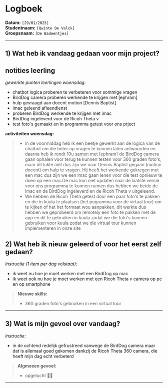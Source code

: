 # Logboek

**Datum:** `[29/01/2025]`  
**Studentnaam:** `[Qwinte De Valck]`  
**Groepsnaam:** `[De Badeentjes]`

---

## 1) Wat heb ik vandaag gedaan voor mijn project?

## notities leerling

*gewerkte punten leerlingen woensdag:*
- chatbot logica proberen te verbeteren voor sommige vragen
- BirdDog camera proberen werkende te krijgen met [ephram] 
- hulp gevraagd aan docent motion [Dennis Baptist]
- imac geleend afleendienst
- proberen BirdDog werkende te krijgen met imac
- BirdDog ingeleverd voor de Ricoh Theta v
- test foto's gemaakt en in programma getest voor ons prject

**activiteiten woensdag:**
> - in de voormiddag heb ik een beetje gewerkt aan de logica van de chatbot om die beter op vragen te kunnen laten antwoorden en daarna heb ik rondt 10u samen met [ephram] de BirdDog camera gaan ophalen voor terug te kunnen testen voor 360 graden foto's, maar dit lukte niet dus zijn we naar Dennis Baptist gegaan (motion docent) om hulp te vragen. Hij heeft het werkende gekregen met een mac dus zijn we een imac gaan lenen voor die test opnieuw te doen op een mac.De mac kon niet updaten naar de laatste versie voor ons programma te kunnen runnen dus hebben we beide de imac en de BirdDog ingeleverd en de Ricoh Theta v uitgeleend.
> - We hebben de Ricoh Theta getest door een paar foto's te pakken en die in kuula te plaatsen (het pogramma voor de virtual tour) om te kijken of het het formaat wou aanpakken, dit werkte dus hebben we geprobeerd om remotely een foto te pakken met de app en dit te gebruiken in kuula zodat we die foto's kunnen gebruiken voor kuula zodat we die virtual tour kunnen implementeren in onze site


## 2) Wat heb ik nieuw geleerd of voor het eerst zelf gedaan?

*Instructie (1 item per dag volstaat):*  
- ik weet nu hoe je moet werken met een BirdDog op mac
- ik weet ook nu hoe je moet werken met een Ricoh Theta v camera op pc en op smartphone

> **Nieuwe skills:**  
> - 360 graden foto's gebruiken in een virtual tour

---

## 3) Wat is mijn gevoel over vandaag?

*Instructie:*  
- in de ochtend redelijk gefrustreed vanwege de BirdDog camera maar dat is allemaal goed gekomen dankzij de Ricoh Theta 360 camera, die heeft mijn dag echt verbeterd

> **Algmeeen gevoel:**  
> - opgelucht 😮‍💨

---

